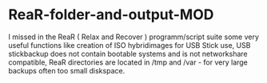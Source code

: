 # ReaR-folder-and-output-MOD
I missed in the ReaR ( Relax and Recover ) programm/script suite some very useful functions like creation of ISO hybridimages for USB Stick use, USB stickbackup does not contain bootable systems and is not networkshare compatible, ReaR directories are located in /tmp and /var - for very large backups often too small diskspace.   
